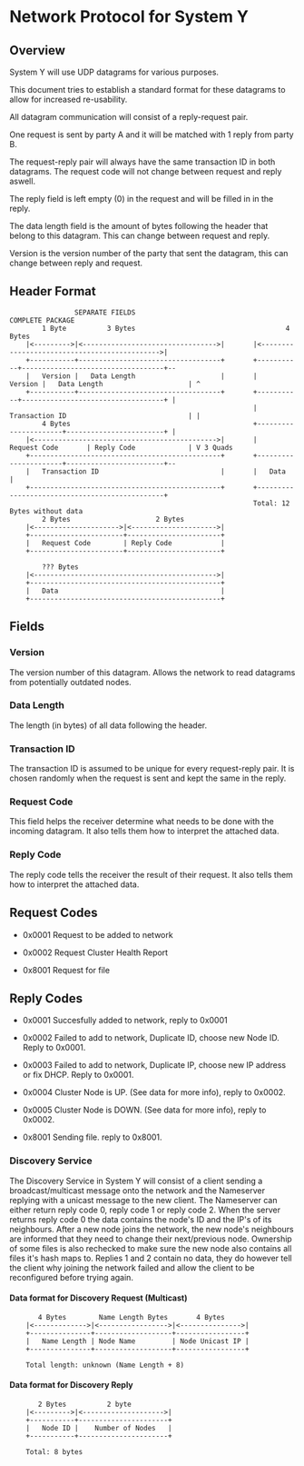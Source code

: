 # Network Protocol for System Y
## Overview
System Y will use UDP datagrams for various purposes.

This document tries to establish a standard format for these datagrams to allow for increased re-usability.

All datagram communication will consist of a reply-request pair.

One request is sent by party A and it will be matched with 1 reply from party B.

The request-reply pair will always have the same transaction ID in both datagrams. The request code will not change between request and reply aswell.

The reply field is left empty (0) in the request and will be filled in in the reply.

The data length field is the amount of bytes following the header that belong to this datagram. This can change between request and reply.

Version is the version number of the party that sent the datagram, this can change between reply and request.

## Header Format

```
                SEPARATE FIELDS                                         COMPLETE PACKAGE
        1 Byte          3 Bytes                                     4 Bytes
    |<--------->|<--------------------------------->|       |<--------------------------------------------->|
    +-----------+-----------------------------------+       +-----------+-----------------------------------+--
    |   Version |   Data Length                     |       |   Version |   Data Length                     | ^
    +-----------+-----------------------------------+       +-----------+-----------------------------------+ |
                                                            |   Transaction ID                              | |
        4 Bytes                                             +----------------------+------------------------+ |
    |<--------------------------------------------->|       |   Request Code       | Reply Code             | V 3 Quads
    +-----------------------------------------------+       +----------------------+------------------------+--
    |   Transaction ID                              |       |   Data                                        |
    +-----------------------------------------------+       +-----------------------------------------------+
                                                            Total: 12 Bytes without data
        2 Bytes                     2 Bytes
    |<--------------------->|<--------------------->|
    +-----------------------+-----------------------+
    |   Request Code        | Reply Code            |
    +-----------------------+-----------------------+
    
        ??? Bytes
    |<--------------------------------------------->|
    +-----------------------------------------------+
    |   Data                                        |
    +-----------------------------------------------+
```

## Fields

### Version
The version number of this datagram. Allows the network to read datagrams from potentially outdated nodes.

### Data Length
The length (in bytes) of all data following the header.

### Transaction ID
The transaction ID is assumed to be unique for every request-reply pair. It is chosen randomly when the request is sent and kept the same in the reply.

### Request Code
This field helps the receiver determine what needs to be done with the incoming datagram. It also tells them how to interpret the attached data.


### Reply Code
The reply code tells the receiver the result of their request. It also tells them how to interpret the attached data.

## Request Codes

- 0x0001  Request to be added to network
- 0x0002  Request Cluster Health Report

- 0x8001  Request for file

## Reply Codes

- 0x0001  Succesfully added to network, reply to 0x0001
- 0x0002  Failed to add to network, Duplicate ID, choose new Node ID. Reply to 0x0001.
- 0x0003  Failed to add to network, Duplicate IP, choose new IP address or fix DHCP. Reply to 0x0001.
- 0x0004  Cluster Node is UP. (See data for more info), reply to 0x0002.
- 0x0005  Cluster Node is DOWN. (See data for more info), reply to 0x0002.


- 0x8001  Sending file. reply to 0x8001.

### Discovery Service
The Discovery Service in System Y will consist of a client sending a broadcast/multicast message onto the network and the Nameserver replying with a unicast message to the new client.
The Nameserver can either return reply code 0, reply code 1 or reply code 2.
When the server returns reply code 0 the data contains the node's ID and the IP's of its neighbours.
After a new node joins the network, the new node's neighbours are informed that they need to change their next/previous node.
Ownership of some files is also rechecked to make sure the new node also contains all files it's hash maps to.
Replies 1 and 2 contain no data, they do however tell the client why joining the network failed and allow the client to be reconfigured before trying again.


#### Data format for Discovery Request (Multicast)
```
       4 Bytes        Name Length Bytes       4 Bytes
    |<------------->|<----------------->|<--------------->|
    +---------------+-------------------+-----------------+
    |   Name Length | Node Name         | Node Unicast IP |
    +---------------+-------------------+-----------------+

    Total length: unknown (Name Length + 8)
```

#### Data format for Discovery Reply
```
       2 Bytes          2 byte           
    |<--------->|<-------------------->|
    +-----------+----------------------+
    |   Node ID |    Number of Nodes   |
    +-----------+----------------------+

    Total: 8 bytes
```
